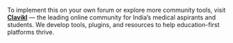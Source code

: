 To implement this on your own forum or explore more community tools, visit **[Clavikl](https://clavikl.com)** — the leading online community for India’s medical aspirants and students. We develop tools, plugins, and resources to help education-first platforms thrive.
